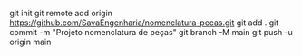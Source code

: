 git init
git remote add origin https://github.com/SavaEngenharia/nomenclatura-pecas.git
git add .
git commit -m "Projeto nomenclatura de peças"
git branch -M main
git push -u origin main
